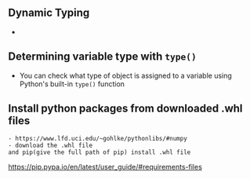 ## Dynamic Typing
 - 
## Determining variable type with `type()`
 - You can check what type of object is assigned to a variable using Python's built-in `type()` function

## Install python packages from downloaded .whl files
	- https://www.lfd.uci.edu/~gohlke/pythonlibs/#numpy
	- download the .whl file
	and pip(give the full path of pip) install .whl file
https://pip.pypa.io/en/latest/user_guide/#requirements-files
